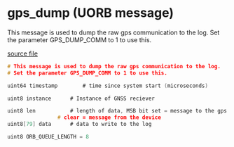 # gps_dump (UORB message)

This message is used to dump the raw gps communication to the log.
Set the parameter GPS_DUMP_COMM to 1 to use this.

[source file](https://github.com/PX4/PX4-Autopilot/blob/main/msg/gps_dump.msg)

```c
# This message is used to dump the raw gps communication to the log.
# Set the parameter GPS_DUMP_COMM to 1 to use this.

uint64 timestamp		# time since system start (microseconds)

uint8 instance 		# Instance of GNSS reciever

uint8 len			# length of data, MSB bit set = message to the gps device,
				# clear = message from the device
uint8[79] data		# data to write to the log

uint8 ORB_QUEUE_LENGTH = 8

```
